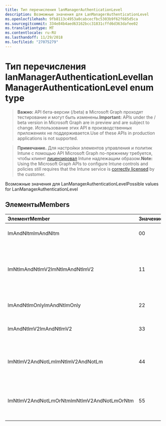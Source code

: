 ```yaml
---
title: Тип перечисления lanManagerAuthenticationLevel
description: Возможные значения для LanManagerAuthenticationLevel
ms.openlocfilehash: 9fb8113c4953a0cabcecfbc5303b9f62f685d5ca
ms.sourcegitcommit: 334e84b4aed63162bcc31831cffd6d363dafee02
ms.translationtype: MT
ms.contentlocale: ru-RU
ms.lasthandoff: 11/29/2018
ms.locfileid: "27075279"
---
```

# <a name="lanmanagerauthenticationlevel-enum-type"></a><span data-ttu-id="05296-103">Тип перечисления lanManagerAuthenticationLevel</span><span class="sxs-lookup"><span data-stu-id="05296-103">lanManagerAuthenticationLevel enum type</span></span>

> <span data-ttu-id="05296-104">**Важно:** API бета-версии (/beta) в Microsoft Graph проходят тестирование и могут быть изменены.</span><span class="sxs-lookup"><span data-stu-id="05296-104">**Important:** APIs under the / beta version in Microsoft Graph are in preview and are subject to change.</span></span> <span data-ttu-id="05296-105">Использование этих API в производственных приложениях не поддерживается.</span><span class="sxs-lookup"><span data-stu-id="05296-105">Use of these APIs in production applications is not supported.</span></span>

> <span data-ttu-id="05296-106">**Примечание.** Для настройки элементов управления и политик Intune с помощью API Microsoft Graph по-прежнему требуется, чтобы клиент [лицензировал](https://go.microsoft.com/fwlink/?linkid=839381) Intune надлежащим образом.</span><span class="sxs-lookup"><span data-stu-id="05296-106">**Note:** Using the Microsoft Graph APIs to configure Intune controls and policies still requires that the Intune service is [correctly licensed](https://go.microsoft.com/fwlink/?linkid=839381) by the customer.</span></span>

<span data-ttu-id="05296-107">Возможные значения для LanManagerAuthenticationLevel</span><span class="sxs-lookup"><span data-stu-id="05296-107">Possible values for LanManagerAuthenticationLevel</span></span>
## <a name="members"></a><span data-ttu-id="05296-108">Элементы</span><span class="sxs-lookup"><span data-stu-id="05296-108">Members</span></span>
|<span data-ttu-id="05296-109">Элемент</span><span class="sxs-lookup"><span data-stu-id="05296-109">Member</span></span>|<span data-ttu-id="05296-110">Значение</span><span class="sxs-lookup"><span data-stu-id="05296-110">Value</span></span>|<span data-ttu-id="05296-111">Description</span><span class="sxs-lookup"><span data-stu-id="05296-111">Description</span></span>|
|:---|:---|:---|
|<span data-ttu-id="05296-112">lmAndNltm</span><span class="sxs-lookup"><span data-stu-id="05296-112">lmAndNltm</span></span>|<span data-ttu-id="05296-113">0</span><span class="sxs-lookup"><span data-stu-id="05296-113">0</span></span>|<span data-ttu-id="05296-114">Отправлять ответы LM и NTLM</span><span class="sxs-lookup"><span data-stu-id="05296-114">Send LM & NTLM responses</span></span>|
|<span data-ttu-id="05296-115">lmNtlmAndNtlmV2</span><span class="sxs-lookup"><span data-stu-id="05296-115">lmNtlmAndNtlmV2</span></span>|<span data-ttu-id="05296-116">1</span><span class="sxs-lookup"><span data-stu-id="05296-116">1</span></span>|<span data-ttu-id="05296-117">Отправлять LM и NTLM использования NTLMv2 сеансовая безопасность, если согласование</span><span class="sxs-lookup"><span data-stu-id="05296-117">Send LM & NTLM-use NTLMv2 session security if negotiated</span></span>|
|<span data-ttu-id="05296-118">lmAndNtlmOnly</span><span class="sxs-lookup"><span data-stu-id="05296-118">lmAndNtlmOnly</span></span>|<span data-ttu-id="05296-119">2</span><span class="sxs-lookup"><span data-stu-id="05296-119">2</span></span>|<span data-ttu-id="05296-120">Отправлять LM и NTLM ответы</span><span class="sxs-lookup"><span data-stu-id="05296-120">Send LM & NTLM responses only</span></span>|
|<span data-ttu-id="05296-121">lmAndNtlmV2</span><span class="sxs-lookup"><span data-stu-id="05296-121">lmAndNtlmV2</span></span>|<span data-ttu-id="05296-122">3</span><span class="sxs-lookup"><span data-stu-id="05296-122">3</span></span>|<span data-ttu-id="05296-123">Отправлять LM и NTLMv2 ответы</span><span class="sxs-lookup"><span data-stu-id="05296-123">Send LM & NTLMv2 responses only</span></span>|
|<span data-ttu-id="05296-124">lmNtlmV2AndNotLm</span><span class="sxs-lookup"><span data-stu-id="05296-124">lmNtlmV2AndNotLm</span></span>|<span data-ttu-id="05296-125">4</span><span class="sxs-lookup"><span data-stu-id="05296-125">4</span></span>|<span data-ttu-id="05296-126">Отправьте LM и NTLMv2 ответы.</span><span class="sxs-lookup"><span data-stu-id="05296-126">Send LM & NTLMv2 responses only.</span></span> <span data-ttu-id="05296-127">Отказывать LM</span><span class="sxs-lookup"><span data-stu-id="05296-127">Refuse LM</span></span>|
|<span data-ttu-id="05296-128">lmNtlmV2AndNotLmOrNtm</span><span class="sxs-lookup"><span data-stu-id="05296-128">lmNtlmV2AndNotLmOrNtm</span></span>|<span data-ttu-id="05296-129">5</span><span class="sxs-lookup"><span data-stu-id="05296-129">5</span></span>|<span data-ttu-id="05296-130">Отправьте LM и NTLMv2 ответы.</span><span class="sxs-lookup"><span data-stu-id="05296-130">Send LM & NTLMv2 responses only.</span></span> <span data-ttu-id="05296-131">Отказ от LM и NTLM</span><span class="sxs-lookup"><span data-stu-id="05296-131">Refuse LM & NTLM</span></span>|





